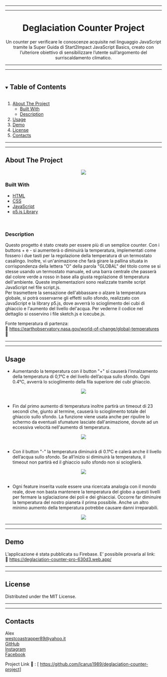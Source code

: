 <hr>
<hr>

<div align="center">
  <h1>Deglaciation Counter Project</h1>
</div>

<p align="center">
  Un counter per verificare le conoscenze acquisite nel linguaggio JavaScript tramite la Super Guida di Start2Impact JavaScript Basics, creato con l’ulteriore obiettivo di sensibilizzare l’utente sull’argomento del surriscaldamento climatico.
</p>

<hr>
<hr>

<details open="open">
  <summary><h2 style="display: inline-block">Table of Contents</h2></summary>
  <ol>
    <li>
      <a href="#about-the-project">About The Project</a>
      <ul>
        <li><a href="#built-with">Built With</a></li>
        <li><a href="#description">Description</a></li>
      </ul>
    </li>
    <li><a href="#usage">Usage</a></li>
    <li><a href="#demo">Demo</a></li>
    <li><a href="#license">License</a></li>
    <li><a href="#contacts">Contacts</a></li>
  </ol>
</details>

<hr>
<hr>

## About The Project

<div align="center">
  <img src="https://imagizer.imageshack.com/v2/640x480q90/924/Au00v5.png">
</div>


### Built With

* [HTML](https://developer.mozilla.org/en-US/docs/Web/HTML?retiredLocale=it)
* [CSS](https://developer.mozilla.org/en-US/docs/Web/CSS?retiredLocale=it)
* [JavaScript](https://developer.mozilla.org/en-US/docs/Web/JavaScript?retiredLocale=it)
* [p5.js Library](https://p5js.org/)
<br>

### Description

Questo progetto é stato creato per essere più di un semplice counter. 
Con i buttons + e - si aumenterà o diminuirà la temperatura, implementati come fossero i due tasti per la regolazione della temperatura di un termostato casalingo.
Inoltre, vi un'animazione che farà girare la pallina situata in corrispondenza della lettera "O" della parola "GLOBAL" del titolo come se si stesse usando un termostato manuale, ed una barra centrale che passerà dal colore verde a rosso in base alla giusta regolazione di temperatura dell'ambiente. Queste implementazioni sono realizzate tramite script JavaScript nel file script.js.<br>
Per trasmettere la sensazione dell'abbassare o alzare la temperatura globale, si potrà osservarne gli effetti sullo sfondo, realizzato con JavaScript e la library p5.js, dove avverrà lo scioglimento dei cubi di ghiaccio e l'aumento del livello del'acqua. Per vederne il codice nel dettaglio si osservino i file sketch.js e icecube.js.

Fonte temperatura di partenza:<br>
:link: https://earthobservatory.nasa.gov/world-of-change/global-temperatures  :satellite:

<hr>
<hr>

## Usage

* Aumentando la temperatura con il button "+" si causerà l’innalzamento della temperatura di 0,1°C e del livello dell’acqua sullo sfondo. Ogni 0.4°C, avverrà lo scioglimento della fila superiore dei cubi ghiaccio.

<div align="center">
  <img src="https://imagizer.imageshack.com/v2/320x240q90/923/kh1Lwf.png">
</div>

<br>

* Fin dal primo aumento di temperatura inoltre partirà un timeout di 23 secondi che, giunto al termine, causerà lo scioglimento totale del ghiaccio sullo sfondo. La funzione viene usata anche per ripulire lo schermo da eventuali sfumature lasciate dall'animazione, dovute ad un eccessiva velocità nell'aumento di temperatura.

<div align="center">
  <img src="https://imagizer.imageshack.com/v2/320x240q90/922/gBIcjO.png">
</div>

<br>

* Con il button "-" la temperatura diminuirà di 0.1°C e calerà anche il livello dell’acqua sullo sfondo. Se all’inizio si diminuirà la temperatura, il timeout non partirà ed il ghiaccio sullo sfondo non si scioglierà.

<div align="center">
  <img align="center" src="https://imagizer.imageshack.com/v2/320x240q90/922/9Ma3dK.png">
</div>

<br>

* Ogni feature inserita vuole essere una ricercata analogia con il mondo reale, dove non basta mantenere la temperatura del globo a questi livelli per fermare la sglaciazione dei poli e dei ghiacciai. Occorre far diminuire la temperatura del nostro pianeta il prima possibile. Anche un altro minimo aumento della temperatura potrebbe causare danni irreparabili.

<div align="center">
  <img align="center" src="https://earthobservatory.nasa.gov/ContentWOC/images/globaltemp/global_gis_2015-2019.png">
</div>

<hr>
<hr>

## Demo
L’applicazione é stata pubblicata su Firebase. 
E’ possibile provarla al link:
<br>
:link: https://deglaciation-counter-pro-630d3.web.app/

<hr>
<hr>

## License

Distributed under the MIT License.

<hr>
<hr>

## Contacts

Alex<br>
westcoastrapper89@yahoo.it<br>
[GitHub](http://https://github.com/Icarus1989)<br>
[Instagram](http://https://www.instagram.com/alex._.1989/)<br>
[Facebook](https://www.facebook.com/alex.valente.92)<br>


Project Link :link: : [ https://github.com/Icarus1989/deglaciation-counter-project]

